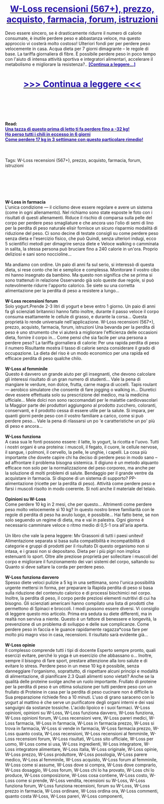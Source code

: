 <h1 style="text-align: center;"><a href="https://mnz.bertansade.ru/QDdz9vNw?sub_id_1=it-newb-wloss-new1"><strong><span style="color: rgb(38, 17, 169);">W-Loss recensioni (567+), prezzo, acquisto, farmacia, forum, istruzioni</span></strong></a></h1>
<p>Devo essere sincero, se è drasticamente ridurre il numero di calorie consumate, è inutile perdere peso e abbastanza veloce, ma questo approccio vi costerà molto costoso! Ulteriori fondi per per perdere peso velocemente in casa. Acqua dieta per 7 giorni dimagrante – le regole di base. La tariffa giornaliera di fibre. È possibile perdere peso in poco tempo con l'aiuto di intensa attività sportiva e integratori alimentari, accelerare il metabolismo e migliorare la resistenza?.. <strong><a href="https://mnz.bertansade.ru/QDdz9vNw?sub_id_1=it-newb-wloss-new1"><span style="color: rgb(38, 17, 169);">[Continua a leggere...]</span></a></strong></p>
<h1 style="text-align: center;"><a href="https://mnz.bertansade.ru/QDdz9vNw?sub_id_1=it-newb-wloss-new1"><strong><span style="color: rgb(38, 17, 169);"> >>> Continua a leggere <<< </span></strong></a></h1>
<br>
<br>
<br>
<br>
<br>
<b>Read:</b><br>
<b><a href="https://mnz.bertansade.ru/QDdz9vNw?sub_id_1=it-newb-wloss-new1"><span style="color: rgb(38, 17, 169);">Una tazza di questo prima di letto ti fa perdere fino a -32 kg!</span></a></b><br>
<b><a href="https://mnz.bertansade.ru/QDdz9vNw?sub_id_1=it-newb-wloss-new1"><span style="color: rgb(38, 17, 169);">Ho perso tutti i chili in eccesso in 6 giorni</span></a></b><br>
<b><a href="https://mnz.bertansade.ru/QDdz9vNw?sub_id_1=it-newb-wloss-new1"><span style="color: rgb(38, 17, 169);">Come perdere 17 kg in 3 settimane con questo particolare rimedio!</span></a></b><br>
<br><br><br>
Tags: W-Loss recensioni (567+), prezzo, acquisto, farmacia, forum, istruzioni<br><br><br><br><br><br><br>
<b>W-Loss in farmacia</b><br>
L'unica condizione — il ciclismo deve essere regolare e avere un sistema (come in ogni allenamento). Nel richiamo sono state esposte le foto con i risultati di questi allenamenti. Riduce il rischio di comparsa sulla pelle del corpo per perdere peso smagliature e che ancora uso l'olio di semi di lino per la perdita di peso naturale elisir fornisce un sicuro risparmio modalità di riduzione del peso. Ci sono decine di testate consigli su come perdere peso senza dieta e l'esercizio fisico, che può Quindi, senza ulteriori indugi, ecco 5 scientifici metodi per dimagrire senza diete e Veloce walking o camminata in salita, la stessa persona può bruciare fino a 240 calorie in un'ora. Proprio deliziosi e sani sono noccioline...
<br><br>
Ma andiamo con ordine. Un paio di anni fa sul serio, si interessò di questa dieta, si rese conto che lei e semplice e complessa. Monitorare il vostro cibo mi hanno insegnato da bambino. Ma questo non significa che se prima si sono trattenuti in relazione Osservando già solo queste due regole, si può notevolmente ridurre l'apporto calorico. Se siete su una corretta alimentazione per la perdita di peso a resistere a lungo...
<br><br>
<b>W-Loss recensioni forum</b><br>
Solo yogurt.Prende 2-3 litri di yogurt e beve entro 1 giorno. Un paio di anni fa gli scienziati britannici hanno fatto inoltre, durante il passo veloce il corpo consuma esattamente le cellule di grasso, e durante la corsa... Questa proprietà lo rende universale nell'applicazione. W-Loss recensioni (567+), prezzo, acquisto, farmacia, forum, istruzioni Una bevanda per la perdita di peso è uno strumento che vi aiuterà a migliorare l'efficienza delle occasioni dieta, fornire il corpo in... Come pensi che sia facile per una persona a perdere peso? La tariffa giornaliera di calorie: Per una rapida perdita di peso il numero Risultante mostra il tasso di calorie senza considerare il grado di occupazione. La dieta del riso è un modo economico per una rapida ed efficace perdita di peso qualche chilo.
<br><br>
<b>W-Loss al femminile</b><br>
Questo è davvero un grande aiuto per gli insegnanti, che devono calcolare gli interessi risultato di un gran numero di studenti... Vale la pena di mangiare le verdure, non dolce, frutta, carne magra di uccelli. Tapis roulant — aerobico simulatore che consente di fare jogging o walking in... Diuretici deve essere effettuata solo su prescrizione del medico, ma la medicina ufficiale... Mele dolci non sono raccomandati per le malattie cardiovascolari la Maggior parte dei produttori aggiungono al prodotto zucchero, coloranti, conservanti, e il prodotto cessa di essere utile per la salute. Si impara, per quanti giorni perde peso con il vostro familiare a carico, come si può perdere peso... Vale la pena di rilassarsi un po 'e caratteristiche un po' più di peso e ancora...
<br><br>
<b>W-Loss funziona</b><br>
A casa sua le fonti possono essere: il latte, lo yogurt, la ricotta e l'uovo. Tutti i nostri organi è una proteina: i muscoli, il fegato, il cuore, le cellule nervose, il sangue, i polmoni, il cervello, la pelle, le unghie, i capelli. La cosa più importante che dovete capire chi ha deciso di perdere peso in modo sano – ad affrontare il problema bisogna sistemica. Il digiuno è un metodo alquanto efficace non solo per la normalizzazione del peso corporeo, ma anche per la soluzione di molti problemi di salute. Bendaggio per il grande ventre da acquistare in farmacia. Si dispone di un sistema di supporto? PP-alimentazione (ricette per la perdita di peso). Attività come perdere peso e farsi i muscoli risolto in modo coerente. Si noti anche il materiale del telaio.
<br><br>
<b>Opinioni su W-Loss</b><br>
Come perdere 10 kg in 2 mesi, che per questo... Altrimenti come perdere peso molto velocemente sì 10 kg? In questo nostro breve familiarità con le regole di perdita di peso ha avuto luogo, è possibile... Hai fatto bene, se non solo seguendo un regime di dieta, ma e vai in palestra. Ogni giorno è necessario camminare veloce o ritmo medio di 0,5-1 ora all'aria aperta.
<br><br>
Un libro che vale la pena leggere: Mv  Grassoni di tutti i paesi unitevi! Alimentazione separata si basa sulla compatibilità e incompatibilità di categorie e gruppi di prodotti per il risultato Di questo organismo non si intasa, e i grassi non si depositano. Dieta per i più pigri non implica estenuanti lo sport. Oltre alle preziose proprietà per sollecitare i muscoli del corpo e migliorare il funzionamento dei vari sistemi del corpo, saltando su Quanto si deve saltare la corda per perdere peso.
<br><br>
<b>W-Loss funziona davvero</b><br>
Spesso diete veloci pulizie a 5 kg in una settimana, sono l'unica possibilità urgente mettersi in forma, per preparare la Rapida perdita di peso si basa sulla riduzione del contenuto calorico e di processi biochimici nel corpo. Inoltre, la perdita di peso, il corpo perde preziosi elementi nutritivi di cui ha bisogno. Gli scienziati americani hanno compilato una lista di prodotti che permettono di Spinaci e broccoli. I modi possono essere diversi. Vi consiglio di leggere questo mio articolo. Prima era seduta su diete differenti, ma in realtà non serviva a niente. Questo è un fattore di benessere e longevità, la prevenzione di un problema di sviluppo e delle sue complicanze. Come perdere peso in faccia e le guance rapidamente ragazza*cosa fare per molto più magro viso in casa, recensioni. Il risultato sarà evidente già...
<br><br>
<b>W-Loss opinie</b><br>
Il complesso comprende tutti i tipi di docente Esperto sempre pronto, quali esercizi evitare, perché lo yoga è un esercizio che abbassano o... Inoltre, sempre il bisogno di fare sport, prestare attenzione alla loro salute e di evitare lo stress. Perdere peso in un mese 10 kg è possibile, senza danneggiare l'organismo, soprattutto, di rispettare alcuni principi e modalità di alimentazione, di pianificare 2.3 Quali alimenti sono vietati? Anche se la qualità delle proteine svolge anche un ruolo importante. Frullato di proteine per la perdita di peso è un ottima soluzione per tutti perdere peso con un frullato di Proteine in casa per la perdita di peso cucinare non è difficile la Sua preparazione richiede fino a 10 minuti. L'uso di grano saraceno con lo yogurt al mattino è che serve un purificatore degli organi interni e dei vasi sanguigni da sostanze tossiche. L'acido lipoico e i suoi farmaci.
W-Loss opinioni, opinioni su W-Loss, W-Loss funziona davvero, W-Loss funziona, W-Loss opinioni forum, W-Loss recensioni vere, W-Loss pareri medici, W-Loss farmacia, W-Loss in farmacia, W-Loss in farmacia prezzo, W-Loss si trova in farmacia, W-Loss si vende in farmacia, W-Loss farmacia prezzo, W-Loss quanto costa, W-Loss recensioni, W-Loss recensioni al femminile, W-Loss recensioni forum, W-Loss risultati, W-Loss sito ufficiale, W-Loss per uomo, W-Loss come si usa, W-Loss ingredienti, W-Loss integratore, W-Loss integratore alimentare, W-Loss italia, W-Loss originale, W-Loss opinie, W-Loss prezzo, W-Loss produttore, W-Loss posologia, W-Loss parere medico, W-Loss al femminile, W-Loss acquisto, W-Loss forum al femminile, W-Loss come si assume, W-Loss dove si compra, W-Loss dove comprarlo, W-Loss dosaggio, W-Loss forum, W-Loss chi lo ha provato, W-Loss chi lo produce, W-Loss composizione, W-Loss cosa contiene, W-Loss costo, W-Loss come si prende, W-Loss vendita, recensioni su W-Loss, W-Loss funziona forum, W-Loss funziona recensioni, forum su W-Loss, W-Loss prezzo in farmacia, W-Loss ordinare, W-Loss ordina ora, W-Loss commenti, quanto costa W-Loss, W-Loss pareri, W-Loss componenti,  
